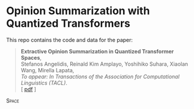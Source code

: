 # Opinion Summarization with Quantized Transformers

This repo contains the code and data for the paper:

> **Extractive Opinion Summarization in Quantized Transformer Spaces**,<br/>
> Stefanos Angelidis, Reinald Kim Amplayo, Yoshihiko Suhara, Xiaolan Wang, Mirella Lapata, <br/>
> _To appear: In Transactions of the Association for Computational Linguistics (TACL)_.<br/>
> [ [pdf]() ]

<span style="font-variant:small-caps;">Space</span>
